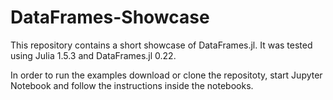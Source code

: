 # DataFrames-Showcase

This repository contains a short showcase of DataFrames.jl. It was tested using Julia 1.5.3 and DataFrames.jl 0.22.

In order to run the examples download or clone the repositoty, start Jupyter Notebook and follow the instructions inside the notebooks.
